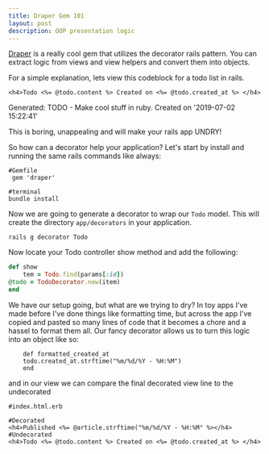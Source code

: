 ```yaml
---
title: Draper Gem 101
layout: post
description: OOP presentation logic
---
```


[Draper](https://github.com/drapergem/draper) is a really cool gem that utilizes the decorator rails pattern. You can extract logic from views and view helpers and convert them into objects. 

For a simple explanation, lets view this codeblock for a todo list in rails.

```
<h4>Todo <%= @todo.content %> Created on <%= @todo.created_at %> </h4>
```

Generated:
TODO - Make cool stuff in ruby. Created on '2019-07-02 15:22:41'


This is boring, unappealing and will make your rails app UNDRY! 

So how can a decorator help your application? Let's start by install and running the same rails commands like always:
```
#Gemfile
 gem 'draper'
```

```
#terminal 
bundle install
```

Now we are going to generate a decorator to wrap our ``` Todo ``` model. This will create the directory ``` app/decorators ``` in your application. 

```
rails g decorator Todo
```


Now locate your Todo controller show method and add the following:


``` #app/controllers/todo_controller.rb
def show
	tem = Todo.find(params[:id])
@todo = TodoDecorator.new(item)
end
``` 	


We have our setup going, but what are we trying to dry? In toy apps I've made before I've done things like formatting time, but across the app I've copied and pasted so many lines of code that it becomes a chore and a hassel to format them all. Our fancy decorator allows us to turn this logic into an object like so:
	
```
	def formatted_created_at
	todo.created_at.strftime("%m/%d/%Y - %H:%M")
	end
```

and in our view we can compare the final decorated view line to the undecorated 
	
``` 
#index.html.erb
	
#Decorated
<h4>Published <%= @article.strftime("%m/%d/%Y - %H:%M" %></h4>
#Undecorated
<h4>Todo <%= @todo.content %> Created on <%= @todo.created_at %> </h4>
```